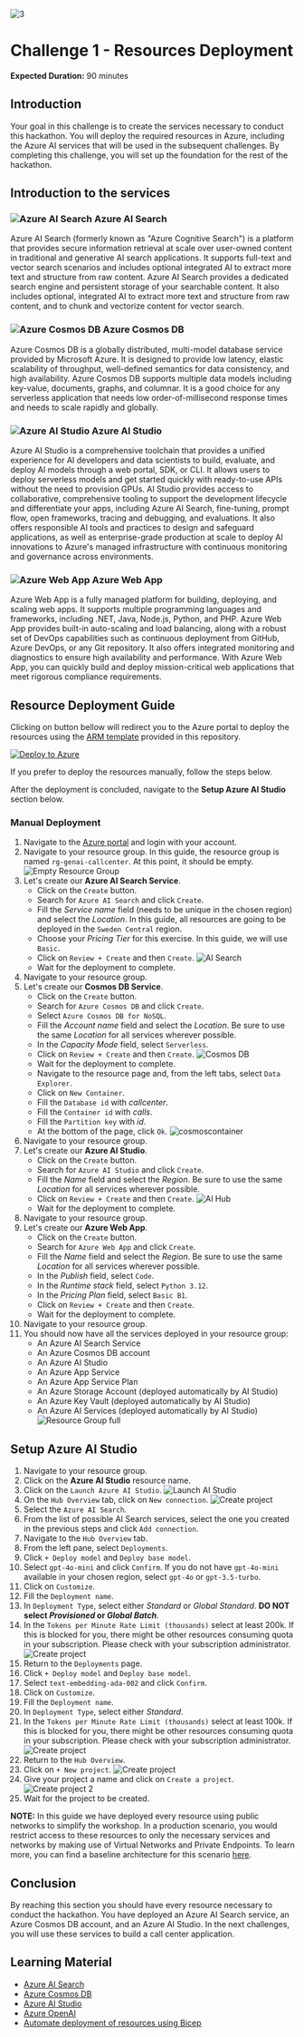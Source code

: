 ![3](https://github.com/user-attachments/assets/dad008f7-0112-45a9-baa0-a2461a67130b)

# Challenge 1 - Resources Deployment

**Expected Duration:** 90 minutes

## Introduction
Your goal in this challenge is to create the services necessary to conduct this hackathon. You will deploy the required resources in Azure, including the Azure AI services that will be used in the subsequent challenges. By completing this challenge, you will set up the foundation for the rest of the hackathon.

## Introduction to the services

### ![Azure AI Search](./images/10044-icon-service-Cognitive-Search.svg) Azure AI Search
Azure AI Search (formerly known as "Azure Cognitive Search") is a platform that provides secure information retrieval at scale over user-owned content in traditional and generative AI search applications. It supports full-text and vector search scenarios and includes optional integrated AI to extract more text and structure from raw content. Azure AI Search provides a dedicated search engine and persistent storage of your searchable content. It also includes optional, integrated AI to extract more text and structure from raw content, and to chunk and vectorize content for vector search.

### ![Azure Cosmos DB](./images/10121-icon-service-Azure-Cosmos-DB.svg) Azure Cosmos DB
Azure Cosmos DB is a globally distributed, multi-model database service provided by Microsoft Azure. It is designed to provide low latency, elastic scalability of throughput, well-defined semantics for data consistency, and high availability. Azure Cosmos DB supports multiple data models including key-value, documents, graphs, and columnar. It is a good choice for any serverless application that needs low order-of-millisecond response times and needs to scale rapidly and globally.

### ![Azure AI Studio](./images/03513-icon-service-AI-Studio.svg) Azure AI Studio
Azure AI Studio is a comprehensive toolchain that provides a unified experience for AI developers and data scientists to build, evaluate, and deploy AI models through a web portal, SDK, or CLI. It allows users to deploy serverless models and get started quickly with ready-to-use APIs without the need to provision GPUs. AI Studio provides access to collaborative, comprehensive tooling to support the development lifecycle and differentiate your apps, including Azure AI Search, fine-tuning, prompt flow, open frameworks, tracing and debugging, and evaluations. It also offers responsible AI tools and practices to design and safeguard applications, as well as enterprise-grade production at scale to deploy AI innovations to Azure's managed infrastructure with continuous monitoring and governance across environments.

### ![Azure Web App](./images/10035-icon-service-App-Services.svg) Azure Web App
Azure Web App is a fully managed platform for building, deploying, and scaling web apps. It supports multiple programming languages and frameworks, including .NET, Java, Node.js, Python, and PHP. Azure Web App provides built-in auto-scaling and load balancing, along with a robust set of DevOps capabilities such as continuous deployment from GitHub, Azure DevOps, or any Git repository. It also offers integrated monitoring and diagnostics to ensure high availability and performance. With Azure Web App, you can quickly build and deploy mission-critical web applications that meet rigorous compliance requirements.

## Resource Deployment Guide
Clicking on button bellow will redirect you to the Azure portal to deploy the resources using the [ARM template](iac) provided in this repository.

[![Deploy to Azure](https://aka.ms/deploytoazurebutton)](https://portal.azure.com/#create/Microsoft.Template/uri/https%3A%2F%2Fraw.githubusercontent.com%2Ffrsl92%2Fgenai_ws_callcenter_operations%2Fts%2FChallenge1%2Fiac%2Fazuredeploy.json)

If you prefer to deploy the resources manually, follow the steps below.

After the deployment is concluded, navigate to the **Setup Azure AI Studio** section below.

### Manual Deployment
1. Navigate to the [Azure portal](https://portal.azure.com/#home) and login with your account.
2. Navigate to your resource group. In this guide, the resource group is named `rg-genai-callcenter`. At this point, it should be empty.
![Empty Resource Group](./images/rg_empty.png)
3. Let's create our **Azure AI Search Service**. 
    * Click on the `Create` button.
    * Search for `Azure AI Search` and click `Create`.
    * Fill the *Service name* field (needs to be unique in the chosen region) and select the *Location*. In this guide, all resources are going to be deployed in the `Sweden Central` region. 
    * Choose your *Pricing Tier* for this exercise. In this guide, we will use `Basic`.
    * Click on `Review + Create` and then `Create`.
    ![AI Search](./images/aisearch.png)
    * Wait for the deployment to complete.
4. Navigate to your resource group.
5. Let's create our **Cosmos DB Service**.
    * Click on the `Create` button.
    * Search for `Azure Cosmos DB` and click `Create`.
    * Select `Azure Cosmos DB for NoSQL`.
    * Fill the *Account name* field and select the *Location*. Be sure to use the same *Location* for all services wherever possible.
    * In the *Capacity Mode* field, select `Serverless`.
    * Click on `Review + Create` and then `Create`.
    ![Cosmos DB](./images/cosmosdb.png)
    * Wait for the deployment to complete.
    * Navigate to the resource page and, from the left tabs, select `Data Explorer`.
    * Click on `New Container`.
    * Fill the `Database id` with *callcenter*.
    * Fill the `Container id` with *calls*.
    * Fill the `Partition key` with *id*.
    * At the bottom of the page, click `Ok`.
    ![cosmoscontainer](./images/cosmoscontainer.png)
6. Navigate to your resource group.
7. Let's create our **Azure AI Studio**.
    * Click on the `Create` button.
    * Search for `Azure AI Studio` and click `Create`.
    * Fill the *Name* field and select the *Region*. Be sure to use the same *Location* for all services wherever possible.
    * Click on `Review + Create` and then `Create`.
    ![AI Hub](./images/aihub.png)
    * Wait for the deployment to complete.
8. Navigate to your resource group.
9. Let's create our **Azure Web App**.
    * Click on the `Create` button.
    * Search for `Azure Web App` and click `Create`.
    * Fill the *Name* field and select the *Region*. Be sure to use the same *Location* for all services wherever possible.
    * In the *Publish* field, select `Code`.
    * In the *Runtime stack* field, select `Python 3.12`.
    * In the *Pricing Plan* field, select `Basic B1`.
    * Click on `Review + Create` and then `Create`.
    * Wait for the deployment to complete.
10. Navigate to your resource group.
11. You should now have all the services deployed in your resource group:
    * An Azure AI Search Service
    * An Azure Cosmos DB account
    * An Azure AI Studio
    * An Azure App Service
    * An Azure App Service Plan
    * An Azure Storage Account (deployed automatically by AI Studio)
    * An Azure Key Vault (deployed automatically by AI Studio)
    * An Azure AI Services (deployed automatically by AI Studio)
    ![Resource Group full](./images/rg_full.png)

## Setup Azure AI Studio
1. Navigate to your resource group.
2. Click on the **Azure AI Studio** resource name.
3. Click on the `Launch Azure AI Studio`.
![Launch AI Studio](./images/aistudioportal.png)
4. On the `Hub Overview` tab, click on `New connection`.
![Create project](./images/aihub_connection.png)
5. Select the `Azure AI Search`.
6. From the list of possible AI Search services, select the one you created in the previous steps and click `Add connection`.
7. Navigate to the `Hub Overview` tab.
8. From the left pane, select `Deployments`.
9. Click `+ Deploy model` and `Deploy base model`.
10. Select `gpt-4o-mini` and click `Confirm`. If you do not have `gpt-4o-mini` available in your chosen region, select `gpt-4o` or `gpt-3.5-turbo`.
11. Click on `Customize`.
12. Fill the `Deployment name`.
13. In `Deployment Type`, select either *Standard* or *Global Standard*. **DO NOT select *Provisioned* or *Global Batch***.
14. In the `Tokens per Minute Rate Limit (thousands)` select at least 200k. If this is blocked for you, there might be other resources consuming quota in your subscription. Please check with your subscription administrator.
![Create project](./images/gpt4omini.png)
15. Return to the `Deployments` page.
16. Click `+ Deploy model` and `Deploy base model`.
17. Select `text-embedding-ada-002` and click `Confirm`.
18. Click on `Customize`.
19. Fill the `Deployment name`.
20. In `Deployment Type`, select either *Standard*.
21. In the `Tokens per Minute Rate Limit (thousands)` select at least 100k. If this is blocked for you, there might be other resources consuming quota in your subscription. Please check with your subscription administrator.
![Create project](./images/textembeddings.png)
22. Return to the `Hub Overview`.
23. Click on `+ New project`.
![Create project](./images/aihub_createproject.png)
24. Give your project a name and click on `Create a project`.
![Create project 2](./images/aihub_createproject2.png)
25. Wait for the project to be created.

**NOTE:** In this guide we have deployed every resource using public networks to simplify the workshop. In a production scenario, you would restrict access to these resources to only the necessary services and networks by making use of Virtual Networks and Private Endpoints. To learn more, you can find a baseline architecture for this scenario [here](https://learn.microsoft.com/en-us/azure/architecture/ai-ml/architecture/baseline-openai-e2e-chat).

## Conclusion
By reaching this section you should have every resource necessary to conduct the hackathon. You have deployed an Azure AI Search service, an Azure Cosmos DB account, and an Azure AI Studio. In the next challenges, you will use these services to build a call center application.

## Learning Material
- [Azure AI Search](https://learn.microsoft.com/en-us/azure/search/search-what-is-azure-search)
- [Azure Cosmos DB](https://learn.microsoft.com/en-us/azure/cosmos-db/introduction)
- [Azure AI Studio](https://learn.microsoft.com/en-us/azure/ai-studio/what-is-ai-studio)
- [Azure OpenAI](https://learn.microsoft.com/en-us/azure/ai-services/openai/overview)
- [Automate deployment of resources using Bicep](https://learn.microsoft.com/en-us/azure/azure-resource-manager/bicep/overview?tabs=bicep)